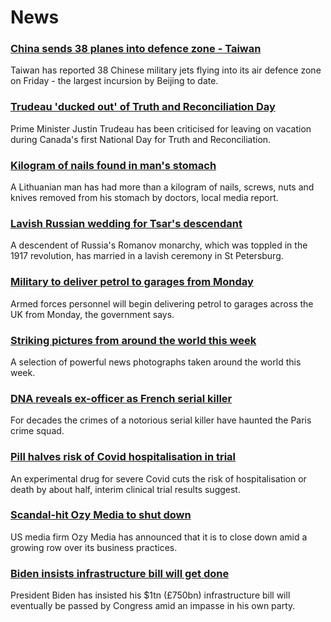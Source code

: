 # News
### [China sends 38 planes into defence zone - Taiwan](https://www.bbc.com/news/world-asia-58771369)
Taiwan has reported 38 Chinese military jets flying into its air defence zone on Friday - the largest incursion by Beijing to date.
### [Trudeau 'ducked out' of Truth and Reconciliation Day](https://www.bbc.com/news/world-us-canada-58765502)
Prime Minister Justin Trudeau has been criticised for leaving on vacation during Canada's first National Day for Truth and Reconciliation.
### [Kilogram of nails found in man's stomach](https://www.bbc.com/news/world-europe-58771370)
A Lithuanian man has had more than a kilogram of nails, screws, nuts and knives removed from his stomach by doctors, local media report.
### [Lavish Russian wedding for Tsar's descendant](https://www.bbc.com/news/world-europe-58767448)
A descendent of Russia's Romanov monarchy, which was toppled in the 1917 revolution, has married in a lavish ceremony in St Petersburg.
### [Military to deliver petrol to garages from Monday](https://www.bbc.com/news/uk-58766648)
Armed forces personnel will begin delivering petrol to garages across the UK from Monday, the government says.
### [Striking pictures from around the world this week](https://www.bbc.com/news/in-pictures-58761284)
A selection of powerful news photographs taken around the world this week.
### [DNA reveals ex-officer as French serial killer](https://www.bbc.com/news/world-europe-58749596)
For decades the crimes of a notorious serial killer have haunted the Paris crime squad.
### [Pill halves risk of Covid hospitalisation in trial](https://www.bbc.com/news/health-58764440)
An experimental drug for severe Covid cuts the risk of hospitalisation or death by about half, interim clinical trial results suggest. 
### [Scandal-hit Ozy Media to shut down](https://www.bbc.com/news/business-58766239)
US media firm Ozy Media has announced that it is to close down amid a growing row over its business practices.
### [Biden insists infrastructure bill will get done](https://www.bbc.com/news/world-us-canada-58758738)
President Biden has insisted his $1tn (£750bn) infrastructure bill will eventually be passed by Congress amid an impasse in his own party.
